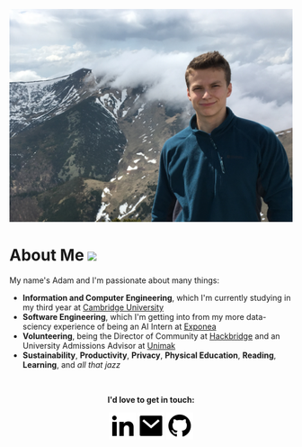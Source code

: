 ![Profile Picture](img/profile_pic.jpg)

# About Me <img src="https://raw.githubusercontent.com/adam-sroka/adam-sroka.github.io/master/img/memoji_transparent.gif" height="77px" />

My name's Adam and I'm passionate about many things:
- **Information and Computer Engineering**, which I'm currently studying in my third year at [Cambridge University](https://www.cam.ac.uk/)
- **Software Engineering**, which I'm getting into from my more data-sciency experience of being an AI Intern at [Exponea](https://exponea.com/)
- **Volunteering**, being the Director of Community at [Hackbridge](https://hackbridge.io/) and an University Admissions Advisor at [Unimak](https://unimak.sk/)
- **Sustainability**, **Productivity**, **Privacy**, **Physical Education**, **Reading**, **Learning**, and _all that jazz_

<br>

<p align="center">
  <b>I'd love to get in touch:<b>
    <p align="center">
      <a href="https://www.linkedin.com/in/adam-sroka/" alt="Linkedin"><img src="https://raw.githubusercontent.com/adam-sroka/adam-sroka.github.io/master/img/linkedin-fill.svg"></a>
      <a href="mailto:as.csi@slmail.me" alt="Contact me"><img src="https://raw.githubusercontent.com/adam-sroka/adam-sroka.github.io/master/img/mail-fill.svg"></a>
    <a href="http://github.com/adam-sroka/" alt="My site"><img src="https://raw.githubusercontent.com/adam-sroka/adam-sroka.github.io/master/img/github-fill.svg"></a>
  </p>
